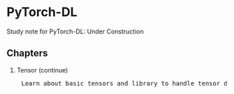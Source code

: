 # PyTorch-DL

Study note for PyTorch-DL: Under Construction

## Chapters

1. Tensor (continue)
<pre>
    Learn about basic tensors and library to handle tensor data structure.
</pre>


